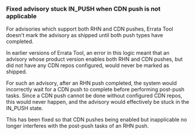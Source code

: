 ### Fixed advisory stuck IN_PUSH when CDN push is not applicable

For advisories which support both RHN and CDN pushes, Errata Tool
doesn't mark the advisory as shipped until both push types have
completed.

In earlier versions of Errata Tool, an error in this logic meant that
an advisory whose product version enables both RHN and CDN pushes, but
did not have any CDN repos configured, would never be marked as
shipped.

For such an advisory, after an RHN push completed, the system would
incorrectly wait for a CDN push to complete before performing
post-push tasks.  Since a CDN push cannot be done without configured
CDN repos, this would never happen, and the advisory would effectively
be stuck in the IN_PUSH state.

This has been fixed so that CDN pushes being enabled but inapplicable
no longer interferes with the post-push tasks of an RHN push.
